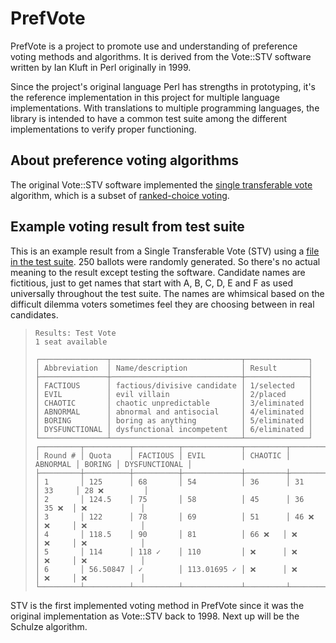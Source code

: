 # PrefVote

PrefVote is a project to promote use and understanding of preference voting methods and algorithms. It is derived from the Vote::STV software written by Ian Kluft in Perl originally in 1999.

Since the project's original language Perl has strengths in prototyping, it's the reference implementation in this project for multiple language implementations. With translations to multiple programming languages, the library is intended to have a common test suite among the different implementations to verify proper functioning.

## About preference voting algorithms

The original Vote::STV software implemented the [single transferable vote](https://en.wikipedia.org/wiki/Single_transferable_vote) algorithm, which is a subset of [ranked-choice voting](https://en.wikipedia.org/wiki/Ranked_voting).

## Example voting result from test suite

This is an example result from a Single Transferable Vote (STV) using a [file in the test suite](test/inputs/100-rcv-test/001-rcv-test.yaml). 250 ballots were randomly generated. So there's no actual meaning to the result except testing the software. Candidate names are fictitious, just to get names that start with A, B, C, D, E and F as used universally throughout the test suite. The names are whimsical based on the difficult dilemma voters sometimes feel they are choosing between in real candidates.

> ```
> Results: Test Vote
> 1 seat available
> 
> ┌───────────────┬─────────────────────────────┬──────────────┐
> │ Abbreviation  │ Name/description            │ Result       │
> ├───────────────┼─────────────────────────────┼──────────────┤
> │ FACTIOUS      │ factious/divisive candidate │ 1/selected   │
> │ EVIL          │ evil villain                │ 2/placed     │
> │ CHAOTIC       │ chaotic unpredictable       │ 3/eliminated │
> │ ABNORMAL      │ abnormal and antisocial     │ 4/eliminated │
> │ BORING        │ boring as anything          │ 5/eliminated │
> │ DYSFUNCTIONAL │ dysfunctional incompetent   │ 6/eliminated │
> └───────────────┴─────────────────────────────┴──────────────┘
> ┌─────────┬──────────┬──────────┬─────────────┬─────────┬──────────┬────────┬───────────────┐
> │ Round # │ Quota    │ FACTIOUS │ EVIL        │ CHAOTIC │ ABNORMAL │ BORING │ DYSFUNCTIONAL │
> ├─────────┼──────────┼──────────┼─────────────┼─────────┼──────────┼────────┼───────────────┤
> │ 1       │ 125      │ 68       │ 54          │ 36      │ 31       │ 33     │ 28 ❌         │
> │ 2       │ 124.5    │ 75       │ 58          │ 45      │ 36       │ 35 ❌  │ ❌            │
> │ 3       │ 122      │ 78       │ 69          │ 51      │ 46 ❌    │ ❌     │ ❌            │
> │ 4       │ 118.5    │ 90       │ 81          │ 66 ❌   │ ❌       │ ❌     │ ❌            │
> │ 5       │ 114      │ 118 ✓    │ 110         │ ❌      │ ❌       │ ❌     │ ❌            │
> │ 6       │ 56.50847 │ ✓        │ 113.01695 ✓ │ ❌      │ ❌       │ ❌     │ ❌            │
> └─────────┴──────────┴──────────┴─────────────┴─────────┴──────────┴────────┴───────────────┘
> ```

STV is the first implemented voting method in PrefVote since it was the original implementation as Vote::STV back to 1998. Next up will be the Schulze algorithm.
